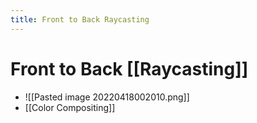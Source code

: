 ```yaml
---
title: Front to Back Raycasting
---
```


# Front to Back [[Raycasting]]
- ![[Pasted image 20220418002010.png]]
- [[Color Compositing]]












